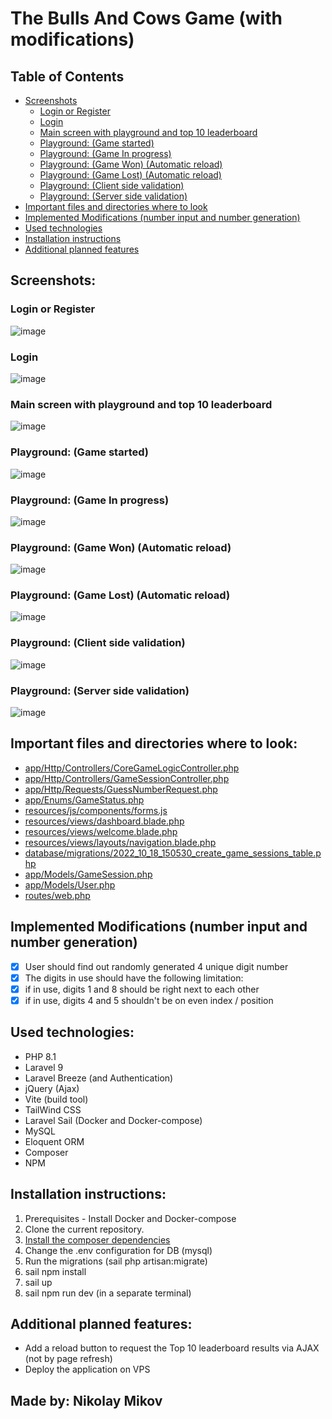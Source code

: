 # The Bulls And Cows Game (with modifications) 

## Table of Contents
 - [Screenshots](#screenshots)
    - [Login or Register](#login-or-register)
    - [Login](#login)
    - [Main screen with playground and top 10 leaderboard](#main-screen-with-playground-and-top-10-leaderboard)
    - [Playground: (Game started)](#playground-game-started)
    - [Playground: (Game In progress)](#playground-game-in-progress)
    - [Playground: (Game Won) (Automatic reload)](#playground-game-won-automatic-reload)
    - [Playground: (Game Lost) (Automatic reload)](#playground-game-lost-automatic-reload)
    - [Playground: (Client side validation)](#playground-client-side-validation)
    - [Playground: (Server side validation)](#playground-server-side-validation)
 - [Important files and directories where to look](#important-files-and-directories-where-to-look)
 - [Implemented Modifications (number input and number generation)](#implemented-modifications-number-input-and-number-generation)
 - [Used technologies](#used-technologies)
 - [Installation instructions](#installation-instructions)
 - [Additional planned features](#additional-planned-features)

## Screenshots:
### Login or Register
![image](https://github.com/nikidev/bulls-and-cows-nm/assets/6606146/aafbae3f-4795-48a3-a50a-e13d1eb5cf3f)

### Login
![image](https://github.com/nikidev/bulls-and-cows-nm/assets/6606146/a5daa263-38ad-4452-b06c-539aa3002456)

### Main screen with playground and top 10 leaderboard
![image](https://github.com/nikidev/bulls-and-cows-nm/assets/6606146/e60bac56-5cb7-443a-9491-dd35b98fc403)

### Playground: (Game started)
![image](https://github.com/nikidev/bulls-and-cows-nm/assets/6606146/d5f87054-3b76-43d5-84aa-72f0f16cc708)

### Playground: (Game In progress)
![image](https://github.com/nikidev/bulls-and-cows-nm/assets/6606146/e7c35d89-6977-4704-a132-7077ebcc3fb0)

### Playground: (Game Won) (Automatic reload)
![image](https://github.com/nikidev/bulls-and-cows-nm/assets/6606146/19534905-609f-4f70-abba-d6aa463c291b)

### Playground: (Game Lost) (Automatic reload)
![image](https://github.com/nikidev/bulls-and-cows-nm/assets/6606146/fed0be6e-ef8c-4a49-8544-df55ae6d19e6)

### Playground: (Client side validation)
![image](https://github.com/nikidev/bulls-and-cows-nm/assets/6606146/15752c8c-9b25-411a-b18a-75406770fbed)

### Playground: (Server side validation)
![image](https://github.com/nikidev/bulls-and-cows-nm/assets/6606146/581c6a82-2314-4e87-8bca-73ead7a01e32)


## Important files and directories where to look:
- [app/Http/Controllers/CoreGameLogicController.php](https://github.com/nikidev/bulls-and-cows-nm/blob/main/app/Http/Controllers/CoreGameLogicController.php)
- [app/Http/Controllers/GameSessionController.php](https://github.com/nikidev/bulls-and-cows-nm/blob/main/app/Http/Controllers/GameSessionController.php)
- [app/Http/Requests/GuessNumberRequest.php](https://github.com/nikidev/bulls-and-cows-nm/blob/main/app/Http/Requests/GuessNumberRequest.php)
- [app/Enums/GameStatus.php](https://github.com/nikidev/bulls-and-cows-nm/blob/main/app/Enums/GameStatus.php)
- [resources/js/components/forms.js](https://github.com/nikidev/bulls-and-cows-nm/blob/main/resources/js/components/forms.js)
- [resources/views/dashboard.blade.php](https://github.com/nikidev/bulls-and-cows-nm/blob/main/resources/views/dashboard.blade.php)
- [resources/views/welcome.blade.php](https://github.com/nikidev/bulls-and-cows-nm/blob/main/resources/views/welcome.blade.php)
- [resources/views/layouts/navigation.blade.php](https://github.com/nikidev/bulls-and-cows-nm/blob/main/resources/views/layouts/navigation.blade.php)
- [database/migrations/2022_10_18_150530_create_game_sessions_table.php](https://github.com/nikidev/bulls-and-cows-nm/blob/main/database/migrations/2022_10_18_150530_create_game_sessions_table.php)
- [app/Models/GameSession.php](https://github.com/nikidev/bulls-and-cows-nm/blob/main/app/Models/GameSession.php)
- [app/Models/User.php](https://github.com/nikidev/bulls-and-cows-nm/blob/main/app/Models/User.php)
- [routes/web.php](https://github.com/nikidev/bulls-and-cows-nm/blob/main/routes/web.php)

## Implemented Modifications (number input and number generation)
- [x] User should find out randomly generated 4 unique digit number
- [x] The digits in use should have the following limitation:
- [x] if in use, digits 1 and 8 should be right next to each other
- [x] if in use, digits 4 and 5 shouldn't be on even index / position

## Used technologies:
 - PHP 8.1
 - Laravel 9
 - Laravel Breeze (and Authentication)
 - jQuery (Ajax)
 - Vite (build tool)
 - TailWind CSS
 - Laravel Sail (Docker and Docker-compose)
 - MySQL
 - Eloquent ORM
 - Composer
 - NPM

## Installation instructions:
 1. Prerequisites - Install Docker and Docker-compose
 2. Clone the current repository.
 3. [Install the composer dependencies](https://laravel.com/docs/9.x/sail#installing-composer-dependencies-for-existing-projects)
 4. Change the .env configuration for DB (mysql)
 5. Run the migrations (sail php artisan:migrate)
 6. sail npm install
 7. sail up
 8. sail npm run dev (in a separate terminal)

## Additional planned features:
 - Add a reload button to request the Top 10 leaderboard results via AJAX (not by page refresh)
 - Deploy the application on VPS

## Made by: Nikolay Mikov
